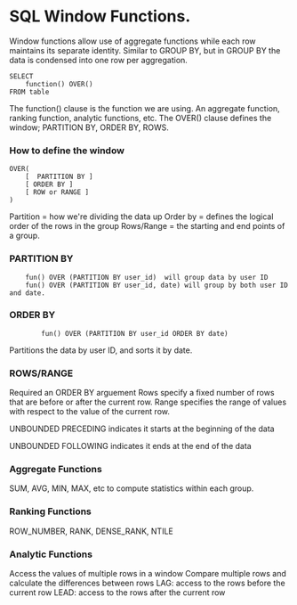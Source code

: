 ﻿# SQL Window Functions.

Window functions allow use of aggregate functions while each row maintains its separate identity.  Similar to GROUP BY, but in GROUP BY the data is condensed into one row per aggregation.



    SELECT
	    function() OVER()
	FROM table

The function() clause is the function we are using.  An aggregate function, ranking function, analytic functions, etc.  The OVER() clause defines the window; PARTITION BY, ORDER BY, ROWS.

### How to define the window

    OVER( 
    	[  PARTITION BY ]
    	[ ORDER BY ]
    	[ ROW or RANGE ]
    )
Partition = how we're dividing the data up
Order by = defines the logical order of the rows in the group
Rows/Range = the starting and end points of a group.

### PARTITION BY
		fun() OVER (PARTITION BY user_id)  will group data by user ID
		fun() OVER (PARTITION BY user_id, date) will group by both user ID and date.

### ORDER BY
			fun() OVER (PARTITION BY user_id ORDER BY date)
Partitions the data by user ID, and sorts it by date.

### ROWS/RANGE
Required an ORDER BY arguement
Rows specify a fixed number of rows that are before or after the current row.
Range specifies the range of values with respect to the value of the current row.

UNBOUNDED PRECEDING indicates it starts at the beginning of the data

UNBOUNDED FOLLOWING indicates it ends at the end of the data

### Aggregate Functions
SUM, AVG, MIN, MAX, etc to compute statistics within each group.

### Ranking Functions
ROW_NUMBER, RANK, DENSE_RANK, NTILE

### Analytic Functions
Access the values of multiple rows in a window
		Compare multiple rows and calculate the differences between rows
		LAG: access to the rows before the current row
		LEAD: access to the rows after the current row

